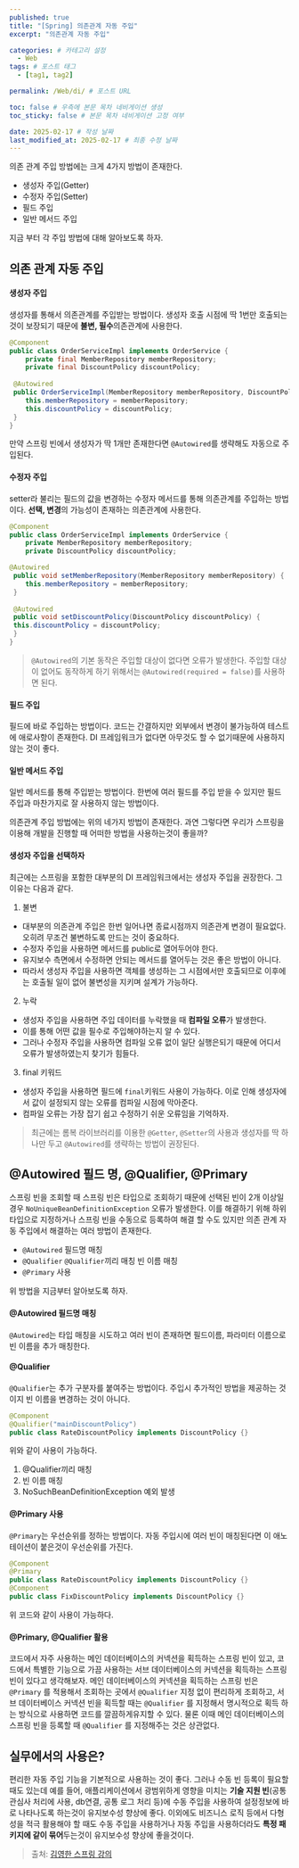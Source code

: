 ```yaml
---
published: true
title: "[Spring] 의존관계 자동 주입"
excerpt: "의존관계 자동 주입"

categories: # 카테고리 설정
  - Web
tags: # 포스트 태그
  - [tag1, tag2]

permalink: /Web/di/ # 포스트 URL

toc: false # 우측에 본문 목차 네비게이션 생성
toc_sticky: false # 본문 목차 네비게이션 고정 여부

date: 2025-02-17 # 작성 날짜
last_modified_at: 2025-02-17 # 최종 수정 날짜
---
```




의존 관계 주입 방법에는 크게 4가지 방법이 존재한다.
- 생성자 주입(Getter)
- 수정자 주입(Setter)
- 필드 주입
- 일반 메서드 주입

지금 부터 각 주입 방법에 대해 알아보도록 하자.

## 의존 관계 자동 주입

#### 생성자 주입
생성자를 통해서 의존관계를 주입받는 방법이다. 생성자 호출 시점에 딱 1번만 호출되는 것이 보장되기 때문에 **불변, 필수**의존관계에 사용한다.

```java
@Component
public class OrderServiceImpl implements OrderService {
 	private final MemberRepository memberRepository;
 	private final DiscountPolicy discountPolicy;
 
 @Autowired
 public OrderServiceImpl(MemberRepository memberRepository, DiscountPolicy discountPolicy) {
 	this.memberRepository = memberRepository;
 	this.discountPolicy = discountPolicy;
 }
}
```
만약 스프링 빈에서 생성자가 딱 1개만 존재한다면 `@Autowired`를 생략해도 자동으로 주입된다.

#### 수정자 주입
setter라 불리는 필드의 값을 변경하는 수정자 메서드를 통해 의존관계를 주입하는 방법이다. **선택, 변경**의 가능성이 존재하는 의존관계에 사용한다.

```java
@Component
public class OrderServiceImpl implements OrderService {
 	private MemberRepository memberRepository;
 	private DiscountPolicy discountPolicy;

@Autowired
 public void setMemberRepository(MemberRepository memberRepository) {
 	this.memberRepository = memberRepository;
 }
 
 @Autowired
 public void setDiscountPolicy(DiscountPolicy discountPolicy) {
 this.discountPolicy = discountPolicy;
 }
}
```
> `@Autowired`의 기본 동작은 주입할 대상이 없다면 오류가 발생한다. 주입할 대상이 없어도 동작하게 하기 위해서는 `@Autowired(required = false)`를 사용하면 된다.

#### 필드 주입
필드에 바로 주입하는 방법이다. 코드는 간결하지만 외부에서 변경이 불가능하여 테스트에 애로사항이 존재한다. DI 프레임워크가 없다면 아무것도 할 수 없기때문에 사용하지 않는 것이 좋다.

#### 일반 메서드 주입
일반 메서드를 통해 주입받는 방법이다. 한번에 여러 필드를 주입 받을 수 있지만 필드 주입과 마찬가지로 잘 사용하지 않는 방법이다.

의존관계 주입 방법에는 위의 네가지 방법이 존재한다. 과연 그렇다면 우리가 스프링을 이용해 개발을 진행할 때 어떠한 방법을 사용하는것이 좋을까?

#### 생성자 주입을 선택하자
최근에는 스프링을 포함한 대부분의 DI 프레임워크에서는 생성자 주입을 권장한다. 그 이유는 다음과 같다.

1. 불변
- 대부분의 의존관계 주입은 한번 일어나면 종료시점까지 의존관계 변경이 필요없다. 오히려 무조건 불변하도록 만드는 것이 중요하다.
- 수정자 주입을 사용하면 메서드를 public로 열어두어야 한다.
- 유지보수 측면에서 수정하면 안되는 메서드를 열어두는 것은 좋은 방법이 아니다.
- 따라서 생성자 주입을 사용하면 객체를 생성하는 그 시점에서만 호출되므로 이후에는 호출될 일이 없어 불변성을 지키며 설계가 가능하다.
2. 누락
- 생성자 주입을 사용하면 주입 데이터를 누락했을 때 **컴파일 오류**가 발생한다.
- 이를 통해 어떤 값을 필수로 주입해야하는지 알 수 있다.
- 그러나 수정자 주입을 사용하면 컴파일 오류 없이 일단 실행은되기 때문에 어디서 오류가 발생하였는지 찾기가 힘들다.
3. final 키워드
- 생성자 주입을 사용하면 필드에 `final`키워드 사용이 가능하다. 이로 인해 생성자에서 값이 설정되지 않는 오류를 컴파일 시점에 막아준다.
- 컴파일 오류는 가장 잡기 쉽고 수정하기 쉬운 오류임을 기억하자.

> 최근에는 롬복 라이브러리를 이용한 `@Getter`, `@Setter`의 사용과 생성자를 딱 하나만 두고 `@Autowired`를 생략하는 방법이 권장된다.

## @Autowired 필드 명, @Qualifier, @Primary

스프링 빈을 조회할 때 스프링 빈은 타입으로 조회하기 때문에 선택된 빈이 2개 이상일 경우 `NoUniqueBeanDefinitionException` 오류가 발생한다. 이를 해결하기 위해 하위 타입으로 지정하거나 스프링 빈을 수동으로 등록하여 해결 할 수도 있지만 의존 관계 자동 주입에서 해결하는 여러 방법이 존재한다.
- `@Autowired` 필드명 매칭
- `@Qualifier` `@Qualifier`끼리 매칭 빈 이름 매칭
- `@Primary` 사용

위 방법을 지금부터 알아보도록 하자.

#### @Autowired 필드명 매칭
`@Autowired`는 타입 매칭을 시도하고 여러 빈이 존재하면 필드이름, 파라미터 이름으로 빈 이름을 추가 매칭한다.

#### @Qualifier
`@Qualifier`는 추가 구분자를 붙여주는 방법이다. 주입시 추가적인 방법을 제공하는 것이지 빈 이름을 변경하는 것이 아니다.
```java
@Component
@Qualifier("mainDiscountPolicy")
public class RateDiscountPolicy implements DiscountPolicy {}
```
위와 같이 사용이 가능하다.

1. @Qualifier끼리 매칭
2. 빈 이름 매칭
3. NoSuchBeanDefinitionException 예외 발생

#### @Primary 사용
`@Primary`는 우선순위를 정하는 방법이다. 자동 주입시에 여러 빈이 매칭된다면 이 애노테이션이 붙은것이 우선순위를 가진다.
```java
@Component
@Primary
public class RateDiscountPolicy implements DiscountPolicy {}
@Component
public class FixDiscountPolicy implements DiscountPolicy {}
```
위 코드와 같이 사용이 가능하다.

#### @Primary, @Qualifier 활용

코드에서 자주 사용하는 메인 데이터베이스의 커넥션을 획득하는 스프링 빈이 있고, 코드에서 특별한 기능으로 가끔 사용하는 서브 데이터베이스의 커넥션을 획득하는 스프링 빈이 있다고 생각해보자. 메인 데이터베이스의 커넥션을 획득하는 스프링 빈은` @Primary` 를 적용해서 조회하는 곳에서 `@Qualifier` 지정 없이 편리하게 조회하고, 서브 데이터베이스 커넥션 빈을 획득할 때는 `@Qualifier` 를 지정해서 명시적으로 획득 하는 방식으로 사용하면 코드를 깔끔하게유지할 수 있다. 물론 이때 메인 데이터베이스의 스프링 빈을 등록할 때 `@Qualifier` 를 지정해주는 것은 상관없다.

## 실무에서의 사용은?

편리한 자동 주입 기능을 기본적으로 사용하는 것이 좋다. 그러나 수동 빈 등록이 필요할 때도 있는데 예를 들어, 애플리케이션에서 광범위하게 영향을 미치는 **기술 지원 빈**(공통 관심사 처리에 사용, db연결, 공통 로그 처리 등)에 수동 주입을 사용하여  설정정보에 바로 나타나도록 하는것이 유지보수성 향상에 좋다. 이외에도 비즈니스 로직 등에서 다형성을 적극 활용해야 할 때도 수동 주입을 사용하거나 자동 주입을 사용하더라도 **특정 패키지에 같이 묶어**두는것이 유지보수성 향상에 좋을것이다.

> 출처: [김영한 스프링 강의](https://www.inflearn.com/roadmaps/373)